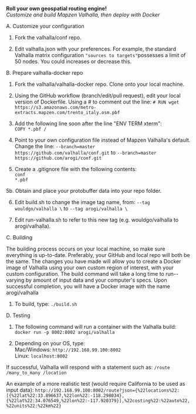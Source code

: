 <b>Roll your own geospatial routing engine!</b>  
<i>Customize and build Mapzen Valhalla, then deploy with Docker</i>  

A. Customize your configuration

1. Fork the valhalla/conf repo.

2. Edit valhalla.json with your preferences. For example, the standard Valhalla matrix configuration `"sources to targets"`possesses a limit of 50 nodes. You could increases or decrease this.

B. Prepare valhalla-docker repo

1. Fork the valhalla/valhalla-docker repo. Clone onto your local machine.

2. Using the GitHub workflow (branch/edit/pull request), edit your local version of Dockerfile. Using a # to comment out the line:
`# RUN wget https://s3.amazonaws.com/metro-extracts.mapzen.com/trento_italy.osm.pbf`

3. Add the following line soon after the line "ENV TERM xterm":  
`COPY *.pbf /`

4. Point to your own configuration file instead of Mapzen Valhalla's default. Change the line:
    `--branch=master https://github.com/valhalla/conf.git`
	to
    `--branch=master https://github.com/arogi/conf.git`

5. Create a .gitignore file with the following contents:  
`conf`<br />
`*.pbf`

5b. Obtain and place your protobuffer data into your repo folder.

6. Edit build.sh to change the image tag name, from:
  `--tag wouldgo/valhalla \`
	to
  `--tag arogi/valhalla \`

7. Edit run-valhalla.sh to refer to this new tag (e.g. wouldgo/valhalla to arogi/valhalla).

C. Building

The building process occurs on your local machine, so make sure everything is up-to-date. Preferably, your GitHub and local repo will both be the same.
The changes you have made will allow you to create a Docker image of Valhalla using your own custom region of interest, with your custom configuration.
The build command will take a long time to run--varying by amount of input data and your computer's specs. Upon successful completion, you will have a Docker image with the name arogi/valhalla

1. To build, type:
`./build.sh`


D. Testing

1. The following command will run a container with the Valhalla build:
`docker run -p 8002:8002 arogi/valhalla`

2. Depending on your OS, type:  
Mac/Windows: `http://192.168.99.100:8002`  
Linux: `localhost:8002`

If successful, Valhalla will respond with a statement such as: `/route /many_to_many /location`

An example of a more realistic test (would require California to be used as input data):
`http://192.168.99.100:8002/route?json={%22locations%22:[{%22lat%22:33.896637,%22lon%22:-118.298034},{%22lat%22:34.076549,%22lon%22:-117.920379}],%22costing%22:%22auto%22,%22units%22:%22km%22}`
